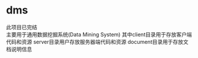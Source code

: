 # dms
此项目已完结</br>
主要用于通用数据挖掘系统(Data Mining System) 
其中client目录用于存放客户端代码和资源 
server目录用户存放服务器端代码和资源
document目录用于存放文档说明信息
